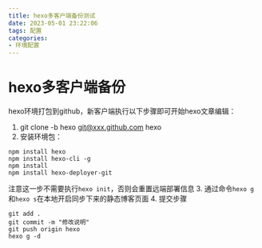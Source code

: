 ```yaml
---
title: hexo多客户端备份测试
date: 2023-05-01 23:22:06
tags: 配置
categories:
- 环境配置
---
```


# hexo多客户端备份
hexo环境打包到github，新客户端执行以下步骤即可开始hexo文章编辑：
1. git clone -b hexo git@xxx.github.com hexo
2. 安装环境包：
```
npm install hexo
npm install hexo-cli -g
npm install
npm install hexo-deployer-git
```
注意这一步不需要执行`hexo init`，否则会重置远端部署信息
3. 通过命令`hexo g`和`hexo s`在本地开启同步下来的静态博客页面
4. 提交步骤
```
git add .
git commit -m "修改说明"
git push origin hexo
hexo g -d
```
